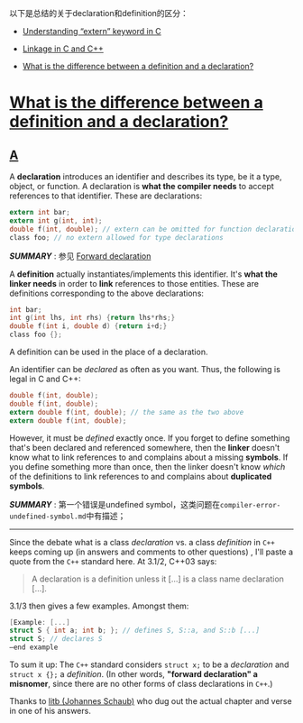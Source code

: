 

以下是总结的关于declaration和definition的区分：

- [Understanding “extern” keyword in C](https://www.geeksforgeeks.org/understanding-extern-keyword-in-c/)

- [Linkage in C and C++](https://www.embedded.com/design/prototyping-and-development/4007522/Linkage-in-C-and-C-)

- [What is the difference between a definition and a declaration?](https://stackoverflow.com/questions/1410563/what-is-the-difference-between-a-definition-and-a-declaration)



# [What is the difference between a definition and a declaration?](https://stackoverflow.com/questions/1410563/what-is-the-difference-between-a-definition-and-a-declaration)



## [A](https://stackoverflow.com/a/1410632)

A **declaration** introduces an identifier and describes its type, be it a type, object, or function. A declaration is **what the compiler needs** to accept references to that identifier. These are declarations:

```c
extern int bar;
extern int g(int, int);
double f(int, double); // extern can be omitted for function declarations
class foo; // no extern allowed for type declarations
```

***SUMMARY*** : 参见  [Forward declaration](https://en.wikipedia.org/wiki/Forward_declaration)  

A **definition** actually instantiates/implements this identifier. It's **what the linker needs** in order to **link** references to those entities. These are definitions corresponding to the above declarations:

```c
int bar;
int g(int lhs, int rhs) {return lhs*rhs;}
double f(int i, double d) {return i+d;}
class foo {};
```

A definition can be used in the place of a declaration.

An identifier can be *declared* as often as you want. Thus, the following is legal in C and C++:

```c
double f(int, double);
double f(int, double);
extern double f(int, double); // the same as the two above
extern double f(int, double);
```

However, it must be *defined* exactly once. If you forget to define something that's been declared and referenced somewhere, then the **linker** doesn't know what to link references to and complains about a missing **symbols**. If you define something more than once, then the linker doesn't know *which* of the definitions to link references to and complains about **duplicated symbols**.

***SUMMARY*** : 第一个错误是undefined symbol，这类问题在`compiler-error-undefined-symbol.md`中有描述；

------

Since the debate what is a class *declaration* vs. a class *definition* in `C++` keeps coming up (in answers and comments to other questions) , I'll paste a quote from the `C++` standard here.
At 3.1/2, C++03 says:

> A declaration is a definition unless it [...] is a class name declaration [...].

3.1/3 then gives a few examples. Amongst them:

```c++
[Example: [...]
struct S { int a; int b; }; // defines S, S::a, and S::b [...]
struct S; // declares S
—end example
```

To sum it up: The `C++` standard considers `struct x;` to be a *declaration* and `struct x {};` a *definition*. (In other words, **"forward declaration" a misnomer**, since there are no other forms of class declarations in `C++`.)

Thanks to [litb (Johannes Schaub)](https://stackoverflow.com/users/34509/johannes-schaub-litb) who dug out the actual chapter and verse in one of his answers.

